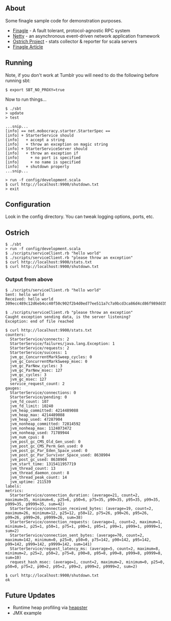 ## About

Some finagle sample code for demonstration purposes.

 * [Finagle](https://github.com/twitter/finagle) - A fault tolerant, protocol-agnostic RPC system
 * [Netty](http://www.jboss.org/netty) - an asynchronous event-driven network application framework
 * [Ostrich Project](https://github.com/twitter/ostrich) - stats collector & reporter for scala servers
 * [Finagle Article](http://engineering.twitter.com/2011/08/finagle-protocol-agnostic-rpc-system.html)

## Running

Note, if you don't work at Tumblr you will need to do the following before
running sbt:

    $ export SBT_NO_PROXY=true

Now to run things...

```
$ ./sbt
> update
> test

...snip...
[info] == net.mobocracy.starter.StarterSpec ==
[info] + StarterService should
[info]   + accept a string
[info]   + throw an exception on magic string
[info] + StarterServiceServer should
[info]   + throw an exception if
[info]     + no port is specified
[info]     + no name is specified
[info]   + shutdown properly
...snip...

> run -f config/development.scala
$ curl http://localhost:9900/shutdown.txt
> exit
```

## Configuration

Look in the config directory. You can tweak logging options, ports, etc.

## Ostrich

    $ ./sbt
    > run -f config/development.scala
    $ ./scripts/serviceClient.rb "hello world"
    $ ./scripts/serviceClient.rb "please throw an exception"
    $ curl http://localhost:9900/stats.txt
    $ curl http://localhost:9900/shutdown.txt

### Output from above

```
$ ./scripts/serviceClient.rb "hello world"
Sent: hello world
Received: hello world 309ecc489c12d6eb4cc40f50c902f2b4d0ed77ee511a7c7a9bcd3ca86d4cd86f989dd35bc5ff499670da34255b45b0cfd830e81f605dcf7dc5542e93ae9cd76f

$ ./scripts/serviceClient.rb "please throw an exception"
Caught exception sending data, is the server listening?
Exception: end of file reached

$ curl http://localhost:9900/stats.txt
counters:
  StarterService/connects: 2
  StarterService/failures/java.lang.Exception: 1
  StarterService/requests: 2
  StarterService/success: 1
  jvm_gc_ConcurrentMarkSweep_cycles: 0
  jvm_gc_ConcurrentMarkSweep_msec: 0
  jvm_gc_ParNew_cycles: 3
  jvm_gc_ParNew_msec: 127
  jvm_gc_cycles: 3
  jvm_gc_msec: 127
  service_request_count: 2
gauges:
  StarterService/connections: 0
  StarterService/pending: 0
  jvm_fd_count: 107
  jvm_fd_limit: 10240
  jvm_heap_committed: 4214489088
  jvm_heap_max: 4214489088
  jvm_heap_used: 47287904
  jvm_nonheap_committed: 72814592
  jvm_nonheap_max: 1124073472
  jvm_nonheap_used: 71789944
  jvm_num_cpus: 8
  jvm_post_gc_CMS_Old_Gen_used: 0
  jvm_post_gc_CMS_Perm_Gen_used: 0
  jvm_post_gc_Par_Eden_Space_used: 0
  jvm_post_gc_Par_Survivor_Space_used: 8638904
  jvm_post_gc_used: 8638904
  jvm_start_time: 1315411957719
  jvm_thread_count: 13
  jvm_thread_daemon_count: 8
  jvm_thread_peak_count: 14
  jvm_uptime: 211539
labels:
metrics:
  StarterService/connection_duration: (average=21, count=2, maximum=35, minimum=6, p25=6, p50=6, p75=35, p90=35, p95=35, p99=35, p999=35, p9999=35, sum=42)
  StarterService/connection_received_bytes: (average=19, count=2, maximum=26, minimum=12, p25=12, p50=12, p75=26, p90=26, p95=26, p99=26, p999=26, p9999=26, sum=38)
  StarterService/connection_requests: (average=1, count=2, maximum=1, minimum=1, p25=1, p50=1, p75=1, p90=1, p95=1, p99=1, p999=1, p9999=1, sum=2)
  StarterService/connection_sent_bytes: (average=70, count=2, maximum=142, minimum=0, p25=0, p50=0, p75=142, p90=142, p95=142, p99=142, p999=142, p9999=142, sum=141)
  StarterService/request_latency_ms: (average=5, count=2, maximum=8, minimum=2, p25=2, p50=2, p75=8, p90=8, p95=8, p99=8, p999=8, p9999=8, sum=10)
  request_hash_msec: (average=1, count=2, maximum=2, minimum=0, p25=0, p50=0, p75=2, p90=2, p95=2, p99=2, p999=2, p9999=2, sum=2)

$ curl http://localhost:9900/shutdown.txt
ok
```

## Future Updates

 * Runtime heap profiling via [heapster](https://github.com/mariusaeriksen/heapster)
 * JMX example
